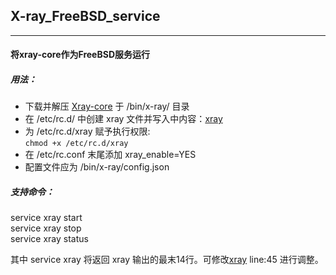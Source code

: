 ## X-ray_FreeBSD_service
***
#### 将xray-core作为FreeBSD服务运行

##### 用法：  
* 下载并解压 [Xray-core](https://github.com/xtls/xray-core) 于 /bin/x-ray/ 目录  
* 在 /etc/rc.d/ 中创建 xray 文件并写入中内容：[xray](https://github.com/Cirrus012/X-ray_FreeBSD_service/blob/main/xray)  
* 为 /etc/rc.d/xray 赋予执行权限:  
`chmod +x /etc/rc.d/xray`  
* 在 /etc/rc.conf 末尾添加 xray_enable=YES  
* 配置文件应为 /bin/x-ray/config.json

##### 支持命令：  
service xray start  
service xray stop  
service xray status  

其中 service xray 将返回 xray 输出的最末14行。可修改[xray](https://github.com/Cirrus012/X-ray_FreeBSD_service/blob/main/xray) line:45 进行调整。
